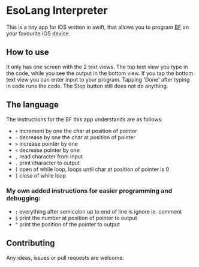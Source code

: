 # EsoLang Interpreter
This is a tiny app for iOS written in swift, that allows you to program [BF](https://en.wikipedia.org/wiki/Brainfuck) on your favourite iOS device.

## How to use
It only has one screen with the 2 text views. The top text view you type in the code, while you see the output in the bottom view. If you tap the bottom text view you can enter input to your program. Tapping 'Done' after typing in code runs the code. The Step button still does not do anything.

## The language
The instructions for the BF this app understands are as follows:
- `+`	increment by one the char at position of pointer
- `-`	decrease by one the char at position of pointer
- `>`	increase pointer by one
- `<`	decrease pointer by one
- `,`	read character from input
- `.`	print character to output
- `[`	open of while loop, loops until char at position of pointer is 0
- `]`	close of while loop

### My own added instructions for easier programming and debugging:
- `;`	everything after semicolon up to end of line is ignore ie. comment
- `$`	print the number at position of pointer to output
- `^`	print the position of the pointer to output

## Contributing
Any ideas, issues or pull requests are welcome. 
